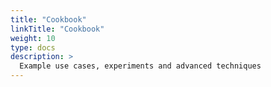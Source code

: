 ```yaml
---
title: "Cookbook"
linkTitle: "Cookbook"
weight: 10
type: docs
description: >
  Example use cases, experiments and advanced techniques
---
```

